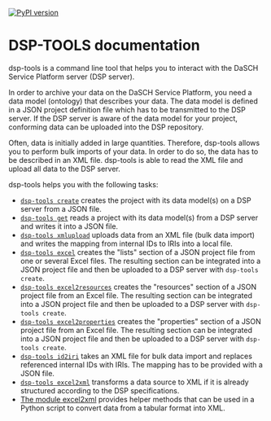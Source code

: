 [![PyPI version](https://badge.fury.io/py/dsp-tools.svg)](https://badge.fury.io/py/dsp-tools)

# DSP-TOOLS documentation

dsp-tools is a command line tool that helps you to interact with the DaSCH Service Platform server (DSP server).

In order to archive your data on the DaSCH Service Platform, you need a data model (ontology) that describes your data.
The data model is defined in a JSON project definition file which has to be transmitted to the DSP server. If the DSP 
server is aware of the data model for your project, conforming data can be uploaded into the DSP repository.

Often, data is initially added in large quantities. Therefore, dsp-tools allows you to perform bulk imports of your
data. In order to do so, the data has to be described in an XML file. dsp-tools is able to read the XML file and upload
all data to the DSP server.

dsp-tools helps you with the following tasks:

- [`dsp-tools create`](./dsp-tools-usage.md#create-a-project-on-a-dsp-server) creates the project with its data model(s) 
  on a DSP server from a JSON file.
- [`dsp-tools get`](./dsp-tools-usage.md#get-a-project-from-a-dsp-server) reads a project with its data model(s) from 
  a DSP server and writes it into a JSON file.
- [`dsp-tools xmlupload`](./dsp-tools-usage.md#upload-data-to-a-dsp-server) uploads data from an XML file (bulk
  data import) and writes the mapping from internal IDs to IRIs into a local file.
- [`dsp-tools excel`](./dsp-tools-usage.md#create-the-lists-section-of-a-json-project-file-from-excel-files)
  creates the "lists" section of a JSON project file from one or several Excel files. The resulting section can be 
  integrated into a JSON project file and then be uploaded to a DSP server with `dsp-tools create`.
- [`dsp-tools excel2resources`](./dsp-tools-usage.md#create-the-resources-section-of-a-json-project-file-from-an-excel-file)
  creates the "resources" section of a JSON project file from an Excel file. The resulting section can be integrated 
  into a JSON project file and then be uploaded to a DSP server with `dsp-tools create`.
- [`dsp-tools excel2properties`](./dsp-tools-usage.md#create-the-properties-section-of-a-json-project-file-from-an-excel-file)
  creates the "properties" section of a JSON project file from an Excel file. The resulting section can be integrated 
  into a JSON project file and then be uploaded to a DSP server with `dsp-tools create`.
- [`dsp-tools id2iri`](./dsp-tools-usage.md#replace-internal-ids-with-iris-in-xml-file)
  takes an XML file for bulk data import and replaces referenced internal IDs with IRIs. The mapping has to be provided
  with a JSON file.
- [`dsp-tools excel2xml`](./dsp-tools-usage.md#create-an-xml-file-from-excelcsv) transforms a data source to XML if it 
  is already structured according to the DSP specifications.
- [The module excel2xml](./dsp-tools-usage.md#use-the-module-excel2xml-to-convert-a-data-source-to-xml) provides helper
  methods that can be used in a Python script to convert data from a tabular format into XML.

